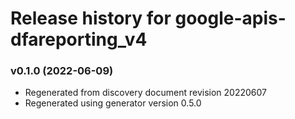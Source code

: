 # Release history for google-apis-dfareporting_v4

### v0.1.0 (2022-06-09)

* Regenerated from discovery document revision 20220607
* Regenerated using generator version 0.5.0


